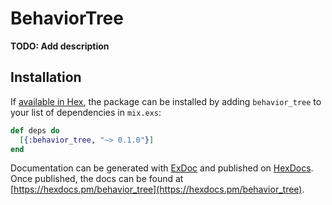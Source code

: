# BehaviorTree

**TODO: Add description**

## Installation

If [available in Hex](https://hex.pm/docs/publish), the package can be installed
by adding `behavior_tree` to your list of dependencies in `mix.exs`:

```elixir
def deps do
  [{:behavior_tree, "~> 0.1.0"}]
end
```

Documentation can be generated with [ExDoc](https://github.com/elixir-lang/ex_doc)
and published on [HexDocs](https://hexdocs.pm). Once published, the docs can
be found at [https://hexdocs.pm/behavior_tree](https://hexdocs.pm/behavior_tree).

